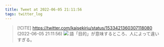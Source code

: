 ```yaml
---
title: Tweet at 2022-06-05 21:11:56
tags: twitter_log
---
```


> [!CITE] https://twitter.com/kaisekiriu/status/1533421360307118080 (2022-06-05 21:11:56)
> ![](https://twitter.com/kaisekiriu/status/1533421360307118080)
> 語「目的」が意味するところ、人によって違いすぎる。
